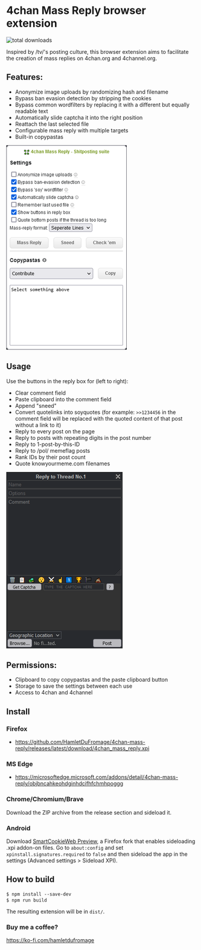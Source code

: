 # 4chan Mass Reply browser extension
<img alt="total downloads" src="https://img.shields.io/github/downloads/HamletDuFromage/4chan-mass-quote/total">

Inspired by /tv/'s posting culture, this browser extension aims to facilitate the creation of mass replies on 4chan.org and 4channel.org.

## Features:

- Anonymize image uploads by randomizing hash and filename
- Bypass ban evasion detection by stripping the cookies
- Bypass common wordfilters by replacing it with a different but equally readable text
- Automatically slide captcha it into the right position
- Reattach the last selected file
- Configurable mass reply with multiple targets
- Built-in copypastas

![popup](screenshots/popup.png)

## Usage
Use the buttons in the reply box for (left to right):
- Clear comment field
- Paste clipboard into the comment field
- Append "sneed"
- Convert quotelinks into soyquotes (for example: `>>1234456` in the comment field will be replaced with the quoted content of that post without a link to it)
- Reply to every post on the page
- Reply to posts with repeating digits in the post number
- Reply to 1-post-by-this-ID
- Reply to /pol/ memeflag posts
- Rank IDs by their post count
- Quote knowyourmeme.com filenames

![replybox](screenshots/replybox.png)


## Permissions:
- Clipboard to copy copypastas and the paste clipboard button
- Storage to save the settings between each use
- Access to 4chan and 4channel

## Install
### Firefox
- https://github.com/HamletDuFromage/4chan-mass-reply/releases/latest/download/4chan_mass_reply.xpi

### MS Edge
- https://microsoftedge.microsoft.com/addons/detail/4chan-mass-reply/objbncahkeohdginhdcifhfchmhpoggg

### Chrome/Chromium/Brave
Download the ZIP archive from the release section and sideload it.

### Android
Download [SmartCookieWeb Preview](https://github.com/CookieJarApps/SmartCookieWeb-Preview/releases/latest), a Firefox fork that enables sideloading .xpi addon-on files. Go to `about:config` and set `xpinstall.signatures.required` to `false` and then sideload the app in the settings (Advanced settings > Sideload XPI).

## How to build
```
$ npm install --save-dev
$ npm run build
```
The resulting extension will be in `dist/`.

### Buy me a coffee?
https://ko-fi.com/hamletdufromage
